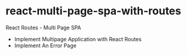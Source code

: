# react-multi-page-spa-with-routes
React Routes - Multi Page SPA

- Implement Multipage Application with React Routes
- Implement An Error Page
